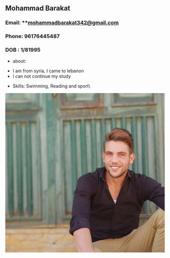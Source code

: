 ## **Mohammad Barakat**
### Email: **mohammadbarakat342@gmail.com
### Phone: 96176445487
### DOB : 1/81995

* about:
- I am from syria, I came to lebanon
- I can not continue my study


* Skills: Swimming, Reading and sport\

![Image](https://github.com/mohammadBaraka/Submissions/blob/master/41723148_2702408266650416_3543261037522321408_n.jpg "Profile")
